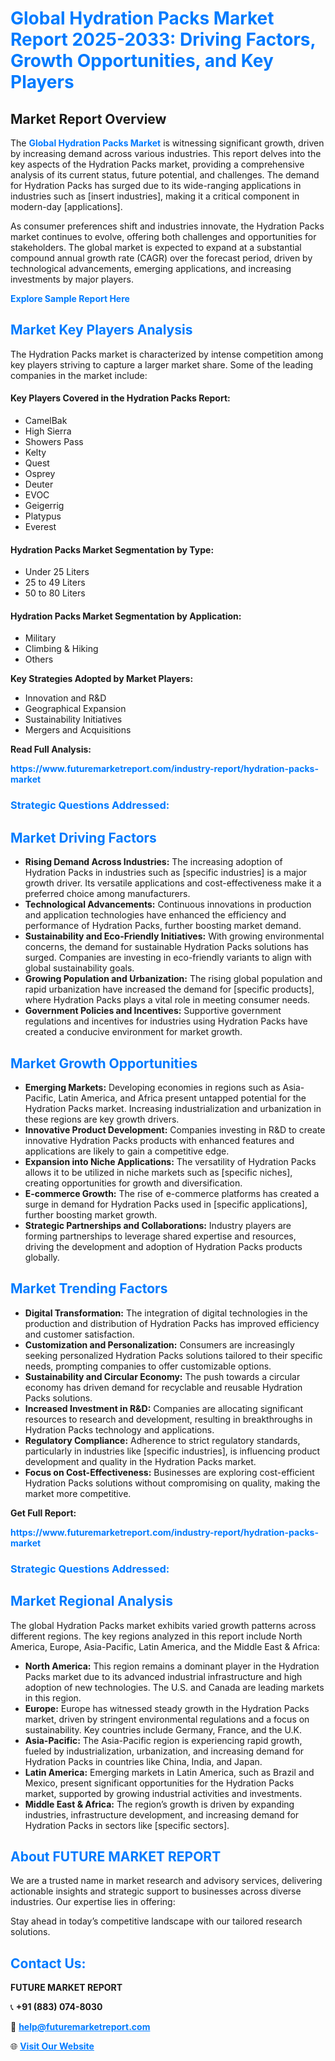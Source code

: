 <h1 style="color: #007BFF;">Global Hydration Packs Market Report 2025-2033: Driving Factors, Growth Opportunities, and Key Players</h1>

<section id="overview">
<h2>Market Report Overview</h2>
<p>The <a href="https://www.futuremarketreport.com/industry-report/hydration-packs-market" style="color: #007BFF; text-decoration: none;"><strong>Global Hydration Packs Market</strong></a> is witnessing significant growth, driven by increasing demand across various industries. This report delves into the key aspects of the Hydration Packs market, providing a comprehensive analysis of its current status, future potential, and challenges. The demand for Hydration Packs has surged due to its wide-ranging applications in industries such as [insert industries], making it a critical component in modern-day [applications].</p>
<p>As consumer preferences shift and industries innovate, the Hydration Packs market continues to evolve, offering both challenges and opportunities for stakeholders. The global market is expected to expand at a substantial compound annual growth rate (CAGR) over the forecast period, driven by technological advancements, emerging applications, and increasing investments by major players.</p>
</section>

<section id="overview">
<p><a href="https://www.futuremarketreport.com/request-sample/reportId=88222" style="color: #007BFF; text-decoration: none;"><strong>Explore Sample Report Here</strong></a></p>
</section>

<section id="key-players">
<h2 style="color: #007BFF;">Market Key Players Analysis</h2>
<p>The Hydration Packs market is characterized by intense competition among key players striving to capture a larger market share. Some of the leading companies in the market include:</p>
<h4>Key Players Covered in the Hydration Packs Report:</h4>
<ul><li>CamelBak</li><li>High Sierra</li><li>Showers Pass</li><li>Kelty</li><li>Quest</li><li>Osprey</li><li>Deuter</li><li>EVOC</li><li>Geigerrig</li><li>Platypus</li><li>Everest</li></ul>
<h4>Hydration Packs Market Segmentation by Type:</h4>
<ul><li>Under 25 Liters</li><li>25 to 49 Liters</li><li>50 to 80 Liters</li></ul>

<h4>Hydration Packs Market Segmentation by Application:</h4>
<ul><li>Military</li><li>Climbing &amp; Hiking</li><li>Others</li></ul>
<p><strong>Key Strategies Adopted by Market Players:</strong></p>
<ul>
<li>Innovation and R&D</li>
<li>Geographical Expansion</li>
<li>Sustainability Initiatives</li>
<li>Mergers and Acquisitions</li>
</ul>
</section>

<section>
<p><strong>Read Full Analysis: </strong></p><a href="https://www.futuremarketreport.com/industry-report/hydration-packs-market" style="color: #007BFF; text-decoration: none;"><strong>https://www.futuremarketreport.com/industry-report/hydration-packs-market</strong></a>
<h3 style="color: #007BFF;">Strategic Questions Addressed:</h3>
</section>

<section id="driving-factors">
<h2 style="color: #007BFF;">Market Driving Factors</h2>
<ul>
<li><strong>Rising Demand Across Industries:</strong> The increasing adoption of Hydration Packs in industries such as [specific industries] is a major growth driver. Its versatile applications and cost-effectiveness make it a preferred choice among manufacturers.</li>
<li><strong>Technological Advancements:</strong> Continuous innovations in production and application technologies have enhanced the efficiency and performance of Hydration Packs, further boosting market demand.</li>
<li><strong>Sustainability and Eco-Friendly Initiatives:</strong> With growing environmental concerns, the demand for sustainable Hydration Packs solutions has surged. Companies are investing in eco-friendly variants to align with global sustainability goals.</li>
<li><strong>Growing Population and Urbanization:</strong> The rising global population and rapid urbanization have increased the demand for [specific products], where Hydration Packs plays a vital role in meeting consumer needs.</li>
<li><strong>Government Policies and Incentives:</strong> Supportive government regulations and incentives for industries using Hydration Packs have created a conducive environment for market growth.</li>
</ul>
</section>

<section id="growth-opportunities">
<h2 style="color: #007BFF;">Market Growth Opportunities</h2>
<ul>
<li><strong>Emerging Markets:</strong> Developing economies in regions such as Asia-Pacific, Latin America, and Africa present untapped potential for the Hydration Packs market. Increasing industrialization and urbanization in these regions are key growth drivers.</li>
<li><strong>Innovative Product Development:</strong> Companies investing in R&D to create innovative Hydration Packs products with enhanced features and applications are likely to gain a competitive edge.</li>
<li><strong>Expansion into Niche Applications:</strong> The versatility of Hydration Packs allows it to be utilized in niche markets such as [specific niches], creating opportunities for growth and diversification.</li>
<li><strong>E-commerce Growth:</strong> The rise of e-commerce platforms has created a surge in demand for Hydration Packs used in [specific applications], further boosting market growth.</li>
<li><strong>Strategic Partnerships and Collaborations:</strong> Industry players are forming partnerships to leverage shared expertise and resources, driving the development and adoption of Hydration Packs products globally.</li>
</ul>
</section>

<section id="trending-factors">
<h2 style="color: #007BFF;">Market Trending Factors</h2>
<ul>
<li><strong>Digital Transformation:</strong> The integration of digital technologies in the production and distribution of Hydration Packs has improved efficiency and customer satisfaction.</li>
<li><strong>Customization and Personalization:</strong> Consumers are increasingly seeking personalized Hydration Packs solutions tailored to their specific needs, prompting companies to offer customizable options.</li>
<li><strong>Sustainability and Circular Economy:</strong> The push towards a circular economy has driven demand for recyclable and reusable Hydration Packs solutions.</li>
<li><strong>Increased Investment in R&D:</strong> Companies are allocating significant resources to research and development, resulting in breakthroughs in Hydration Packs technology and applications.</li>
<li><strong>Regulatory Compliance:</strong> Adherence to strict regulatory standards, particularly in industries like [specific industries], is influencing product development and quality in the Hydration Packs market.</li>
<li><strong>Focus on Cost-Effectiveness:</strong> Businesses are exploring cost-efficient Hydration Packs solutions without compromising on quality, making the market more competitive.</li>
</ul>
</section>

<section>
<p><strong>Get Full Report: </strong></p><a href="https://www.futuremarketreport.com/industry-report/hydration-packs-market" style="color: #007BFF; text-decoration: none;"><strong>https://www.futuremarketreport.com/industry-report/hydration-packs-market</strong></a>
<h3 style="color: #007BFF;">Strategic Questions Addressed:</h3>
</section>


<section id="regional-analysis">
<h2 style="color: #007BFF;">Market Regional Analysis</h2>
<p>The global Hydration Packs market exhibits varied growth patterns across different regions. The key regions analyzed in this report include North America, Europe, Asia-Pacific, Latin America, and the Middle East & Africa:</p>
<ul>
<li><strong>North America:</strong> This region remains a dominant player in the Hydration Packs market due to its advanced industrial infrastructure and high adoption of new technologies. The U.S. and Canada are leading markets in this region.</li>
<li><strong>Europe:</strong> Europe has witnessed steady growth in the Hydration Packs market, driven by stringent environmental regulations and a focus on sustainability. Key countries include Germany, France, and the U.K.</li>
<li><strong>Asia-Pacific:</strong> The Asia-Pacific region is experiencing rapid growth, fueled by industrialization, urbanization, and increasing demand for Hydration Packs in countries like China, India, and Japan.</li>
<li><strong>Latin America:</strong> Emerging markets in Latin America, such as Brazil and Mexico, present significant opportunities for the Hydration Packs market, supported by growing industrial activities and investments.</li>
<li><strong>Middle East & Africa:</strong> The region’s growth is driven by expanding industries, infrastructure development, and increasing demand for Hydration Packs in sectors like [specific sectors].</li>
</ul>
</section>

<footer>
<h2 style="color: #007BFF;">About FUTURE MARKET REPORT</h2>
<p>We are a trusted name in market research and advisory services, delivering actionable insights and strategic support to businesses across diverse industries. Our expertise lies in offering:</p>

<p>Stay ahead in today’s competitive landscape with our tailored research solutions.</p>

<h2 style="color: #007BFF;">Contact Us:</h2>
<p><strong>FUTURE MARKET REPORT</strong></p>
<p>📞 <strong>+91 (883) 074-8030</strong></p>
<p>📧 <strong><a href="mailto:help@futuremarketreport.com" style="color: #007BFF;">help@futuremarketreport.com</a></strong></p>
<p>🌐 <strong><a href="https://www.futuremarketreport.com/" style="color: #007BFF;">Visit Our Website</a></strong></p>
</footer>